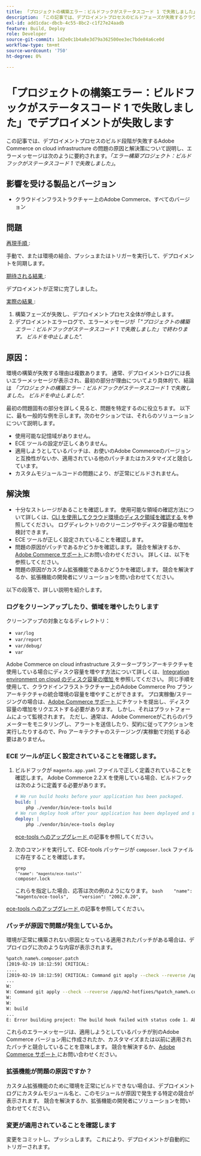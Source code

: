 ```yaml
---
title: 「プロジェクトの構築エラー：ビルドフックがステータスコード 1 で失敗しました」でデプロイメントが失敗する」
description: 「この記事では、デプロイメントプロセスのビルドフェーズが失敗するクラウドインフラストラクチャ上のAdobe Commerceの問題の原因と解決策について説明します。エラーメッセージは次のように要約されます。*「エラー構築プロジェクト：ビルドフックがステータスコード 1 で失敗しました」*。
exl-id: add1cdac-dbcb-4c55-8bc2-c1f27e24aadb
feature: Build, Deploy
role: Developer
source-git-commit: 1d2e0c1b4a8e3d79a362500ee3ec7bde84a6ce0d
workflow-type: tm+mt
source-wordcount: '750'
ht-degree: 0%

---
```


# 「プロジェクトの構築エラー：ビルドフックがステータスコード 1 で失敗しました」でデプロイメントが失敗します

この記事では、デプロイメントプロセスのビルド段階が失敗するAdobe Commerce on cloud infrastructure の問題の原因と解決策について説明し、エラーメッセージは次のように要約されます。*「エラー構築プロジェクト：ビルドフックがステータスコード 1 で失敗しました」*。

## 影響を受ける製品とバージョン

* クラウドインフラストラクチャー上のAdobe Commerce、すべてのバージョン

## 問題

<u> 再現手順 </u>:

手動で、または環境の結合、プッシュまたはトリガーを実行して、デプロイメントを同期します。

<u> 期待される結果 </u>:

デプロイメントが正常に完了しました。

<u> 実際の結果 </u>:

1. 構築フェーズが失敗し、デプロイメントプロセス全体が停止します。
1. デプロイメントエラーログで、エラーメッセージが「*&quot;プロジェクトの構築エラー：ビルドフックがステータスコード 1 で失敗しました」で終わります。 ビルドを中止しました&quot;.*

## 原因：

環境の構築が失敗する理由は複数あります。 通常、デプロイメントログには長いエラーメッセージが表示され、最初の部分が理由についてより具体的で、結論は *「プロジェクトの構築エラー：ビルドフックがステータスコード 1 で失敗しました。 ビルドを中止しました&quot;.*

最初の問題固有の部分を詳しく見ると、問題を特定するのに役立ちます。 以下に、最も一般的な例を示します。次のセクションでは、それらのソリューションについて説明します。

* 使用可能な記憶域がありません。
* ECE ツールの設定が正しくありません。
* 適用しようとしているパッチは、お使いのAdobe Commerceのバージョンと互換性がないか、適用されている他のパッチまたはカスタマイズと競合しています。
* カスタムモジュールコードの問題により、が正常にビルドされません。

## 解決策

* 十分なストレージがあることを確認します。 使用可能な領域の確認方法について詳しくは、[CLI を使用してクラウド環境のディスク領域を確認する ](/help/how-to/general/check-disk-space-on-cloud-environment-using-cli.md) を参照してください。 ログディレクトリのクリーニングやディスク容量の増加を検討できます。
* ECE ツールが正しく設定されていることを確認します。
* 問題の原因がパッチであるかどうかを確認します。 競合を解決するか、[Adobe Commerce サポート ](/help/help-center-guide/help-center/magento-help-center-user-guide.md#submit-ticket) にお問い合わせください。 詳しくは、以下を参照してください。
* 問題の原因がカスタム拡張機能であるかどうかを確認します。 競合を解決するか、拡張機能の開発者にソリューションを問い合わせてください。

以下の段落で、詳しい説明を紹介します。

### ログをクリーンアップしたり、領域を増やしたりします

クリーンアップの対象となるディレクトリ：

* `var/log`
* `var/report`
* `var/debug/`
* `var`

Adobe Commerce on cloud infrastructure スタータープランアーキテクチャを使用している場合にディスク容量を増やす方法について詳しくは、[Integration environment on cloud のディスク容量の増加 ](/help/how-to/general/increase-disk-space-for-integration-environment-on-cloud.md) を参照してください。 同じ手順を使用して、クラウドインフラストラクチャー上のAdobe Commerce Pro プランアーキテクチャの統合環境の容量を増やすことができます。 プロ実稼働/ステージングの場合は、[Adobe Commerce サポート ](/help/help-center-guide/help-center/magento-help-center-user-guide.md#submit-ticket) にチケットを提出し、ディスク容量の増加をリクエストする必要があります。 しかし、それはプラットフォームによって監視されます。 ただし、通常は、Adobe Commerceがこれらのパラメーターをモニタリングし、アラートを送信したり、契約に従ってアクションを実行したりするので、Pro アーキテクチャのステージング/実稼動で対処する必要はありません。

### ECE ツールが正しく設定されていることを確認します。

1. ビルドフックが `magento.app.yaml` ファイルで正しく定義されていることを確認します。 Adobe Commerce 2.2.X を使用している場合、ビルドフックは次のように定義する必要があります。

   ```yaml
   # We run build hooks before your application has been packaged.
   build: |
       php ./vendor/bin/ece-tools build
   # We run deploy hook after your application has been deployed and started.
   deploy: |
       php ./vendor/bin/ece-tools deploy
   ```

   [ece-tools へのアップグレード ](https://devdocs.magento.com/guides/v2.3/cloud/project/ece-tools-upgrade-project.html) の記事を参照してください。

1. 次のコマンドを実行して、ECE-tools パッケージが `composer.lock` ファイルに存在することを確認します。    <pre><code class="language-bash">grep &#39;<code class="language-yaml">&quot;name&quot;: &quot;magento/ece-tools&quot;</code>&#39; composer.lock</code></pre>    これらを指定した場合、応答は次の例のようになります。    ```bash    "name": "magento/ece-tools",    "version": "2002.0.20",    ```

[ece-tools へのアップグレード ](https://devdocs.magento.com/guides/v2.3/cloud/project/ece-tools-upgrade-project.html) の記事を参照してください。

### パッチが原因で問題が発生しているか。

環境が正常に構築されない原因となっている適用されたパッチがある場合は、デプロイログに次のような内容が表示されます。

```bash
%patch_name%.composer.patch
[2019-02-19 18:12:59] CRITICAL:
....
[2019-02-19 18:12:59] CRITICAL: Command git apply --check --reverse /app/m2-hotfixes/%patch_name%.composer.patch returned code 1
...
W:
W: Command git apply --check --reverse /app/m2-hotfixes/%patch_name%.composer.patch returned code 1
W:
W:
W: build
...
E: Error building project: The build hook failed with status code 1. Aborted build.
```

これらのエラーメッセージは、適用しようとしているパッチが別のAdobe Commerce バージョン用に作成されたか、カスタマイズまたは以前に適用されたパッチと競合していることを意味します。 競合を解決するか、[Adobe Commerce サポート ](/help/help-center-guide/help-center/magento-help-center-user-guide.md#submit-ticket) にお問い合わせください。

### 拡張機能が問題の原因ですか？

カスタム拡張機能のために環境を正常にビルドできない場合は、デプロイメントログにカスタムモジュール名と、このモジュールが原因で発生する特定の競合が表示されます。 競合を解決するか、拡張機能の開発者にソリューションを問い合わせてください。

### 変更が適用されていることを確認します

変更をコミットし、プッシュします。 これにより、デプロイメントが自動的にトリガーされます。
